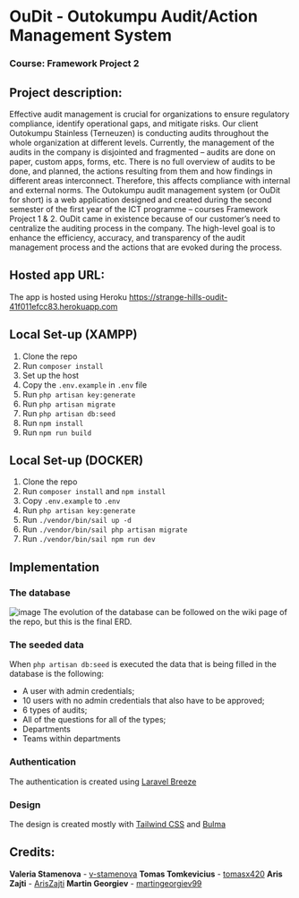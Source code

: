 # OuDit - Outokumpu Audit/Action Management System

### Course: Framework Project 2

## Project description:
Effective audit management is crucial for organizations to ensure regulatory compliance, identify operational gaps, and mitigate risks. Our client Outokumpu Stainless (Terneuzen) is conducting audits throughout the whole organization at different levels. Currently, the management of the audits in the company is disjointed and fragmented – audits are done on paper, custom apps, forms, etc. There is no full overview of audits to be done, and planned, the actions resulting from them and how findings in different areas interconnect. Therefore, this affects compliance with internal and external norms.
The Outokumpu audit management system (or OuDit for short) is a web application designed and created during the second semester of the first year of the ICT programme – courses Framework Project 1 & 2. OuDit came in existence because of our customer’s need to centralize the auditing process in the company. The high-level goal is to enhance the efficiency, accuracy, and transparency of the audit management process and the actions that are evoked during the process.

## Hosted app URL:
The app is hosted using Heroku
https://strange-hills-oudit-41f011efcc83.herokuapp.com

## Local Set-up (XAMPP)
1) Clone the repo
2) Run `composer install`
3) Set up the host
4) Copy the `.env.example` in `.env` file
5) Run `php artisan key:generate`
6) Run `php artisan migrate`
7) Run `php artisan db:seed`
8) Run `npm install`
9) Run `npm run build`

## Local Set-up (DOCKER)
1) Clone the repo
2) Run `composer install` and `npm install`
3) Copy `.env.example` to `.env`
4) Run `php artisan key:generate`
5) Run `./vendor/bin/sail up -d`
6) Run `./vendor/bin/sail php artisan migrate`
7) Run `./vendor/bin/sail npm run dev`

## Implementation

### The database
![image](https://github.com/HZ-2223/fpr-team05/assets/112815173/5daa98cc-1c02-4524-aaf7-ff5071a2331f)
The evolution of the database can be followed on the wiki page of the repo, but this is the final ERD.

### The seeded data
When `php artisan db:seed` is executed the data that is being filled in the database is the following:
* A user with admin credentials;
* 10 users with no admin credentials that also have to be approved;
* 6 types of audits;
* All of the questions for all of the types;
* Departments
* Teams within departments

### Authentication
The authentication is created using [Laravel Breeze](https://github.com/laravel/breeze)

### Design
The design is created mostly with [Tailwind CSS](https://tailwindcss.com) and [Bulma](https://bulma.io)

## Credits:

**Valeria Stamenova** - [v-stamenova](https://github.com/v-stamenova)
**Tomas Tomkevicius** - [tomasx420](https://github.com/tomasx420)
**Aris Zajti** - [ArisZajti]([https://github.com/v-stamenova](https://github.com/ArisZajti))
**Martin Georgiev** - [martingeorgiev99](https://github.com/martingeorgiev99)
